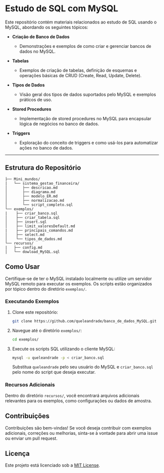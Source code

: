 # Estudo de SQL com MySQL

Este repositório contém materiais relacionados ao estudo de SQL usando o MySQL, abordando os seguintes tópicos:

- **Criação de Banco de Dados**
  - Demonstrações e exemplos de como criar e gerenciar bancos de dados no MySQL.

- **Tabelas**
  - Exemplos de criação de tabelas, definição de esquemas e operações básicas de CRUD (Create, Read, Update, Delete).

- **Tipos de Dados**
  - Visão geral dos tipos de dados suportados pelo MySQL e exemplos práticos de uso.

- **Stored Procedures**
  - Implementação de stored procedures no MySQL para encapsular lógica de negócios no banco de dados.

- **Triggers**
  - Exploração do conceito de triggers e como usá-los para automatizar ações no banco de dados.

---

## Estrutura do Repositório

```
├── Mini_mundos/
|   └── sistema_gestao_financeira/
│       ├── descricao.md
│       ├── diagrama.md
│       ├── modelo_ER.md
│       ├── normalizacao.md
│       └── script_completo.sql
└── exemplos/
|    ├── criar_banco.sql
│    ├── criar_tabela.sql
│    ├── insert.sql
│    ├── limit_valoresDefault.md
|    ├── principais_comandos.md
│    ├── select.md
│    └── tipos_de_dados.md
└── recursos/
|   ├── config.md
│   └── dowload_MySQL.sql
```

## Como Usar

Certifique-se de ter o MySQL instalado localmente ou utilize um servidor MySQL remoto para executar os exemplos. Os scripts estão organizados por tópico dentro do diretório `exemplos/`.

### Executando Exemplos

1. Clone este repositório:
   ```bash
   git clone https://github.com/queleandrade/banco_de_dados_MySQL.git
   ```

2. Navegue até o diretório `exemplos/`:
   ```bash
   cd exemplos/
   ```

3. Execute os scripts SQL utilizando o cliente MySQL:
   ```bash
   mysql -u queleandrade -p < criar_banco.sql
   ```

   Substitua `queleandrade` pelo seu usuário do MySQL e `criar_banco.sql` pelo nome do script que deseja executar.

### Recursos Adicionais

Dentro do diretório `recursos/`, você encontrará arquivos adicionais relevantes para os exemplos, como configurações ou dados de amostra.

## Contribuições

Contribuições são bem-vindas! Se você deseja contribuir com exemplos adicionais, correções ou melhorias, sinta-se à vontade para abrir uma issue ou enviar um pull request.

## Licença

Este projeto está licenciado sob a [MIT License](LICENSE).

